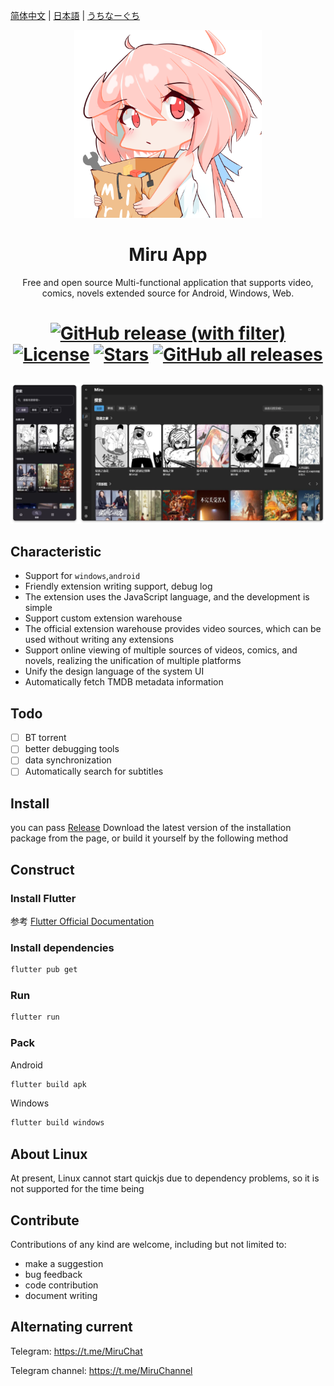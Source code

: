 [简体中文](README.md) | [日本語](README-ja.md) | [うちなーぐち](README-ryu.md)

<p align="center">
<img width="300" src="./assets/icon/logo.png" alt="Miru 看板娘"/>
</p>

<h1 align="center">
Miru App
</h1>

<p align="center">Free and open source Multi-functional application that supports video, comics, novels extended source for Android, Windows, Web.</p>

<h1 align="center">

[![GitHub release (with filter)](https://img.shields.io/github/v/release/miru-project/miru-app)](https://github.com/miru-project/miru-app/releases/latest)
[![License](https://img.shields.io/github/license/miru-project/miru-app)](https://github.com/miru-project/miru-app/blob/main/LICENSE)
[![Stars](https://img.shields.io/github/stars/miru-project/miru-app)](https://github.com/miru-project/miru-app/stargazers)
[![GitHub all releases](https://img.shields.io/github/downloads/miru-project/miru-app/total)](https://github.com/miru-project/miru-app/releases/latest)

</h1>

![screenshot](assets/screenshot/screenshot.webp)

## Characteristic

- Support for `windows`,`android`
- Friendly extension writing support, debug log
- The extension uses the JavaScript language, and the development is simple
- Support custom extension warehouse
- The official extension warehouse provides video sources, which can be used without writing any extensions
- Support online viewing of multiple sources of videos, comics, and novels, realizing the unification of multiple platforms
- Unify the design language of the system UI
- Automatically fetch TMDB metadata information

## Todo

- [ ] BT torrent
- [ ] better debugging tools
- [ ] data synchronization
- [ ] Automatically search for subtitles

## Install

you can pass [Release](https://github.com/miru-project/miru-app/releases/latest) Download the latest version of the installation package from the page, or build it yourself by the following method 

## Construct

### Install Flutter

参考 [Flutter Official Documentation](https://flutter.dev/docs/get-started/install)

### Install dependencies

```bash
flutter pub get
```

### Run

```bash
flutter run
```

### Pack

Android

```bash
flutter build apk
```

Windows

```bash
flutter build windows
```

## About Linux

At present, Linux cannot start quickjs due to dependency problems, so it is not supported for the time being


## Contribute

Contributions of any kind are welcome, including but not limited to:

- make a suggestion
- bug feedback
- code contribution
- document writing


## Alternating current

Telegram: https://t.me/MiruChat

Telegram channel: https://t.me/MiruChannel
